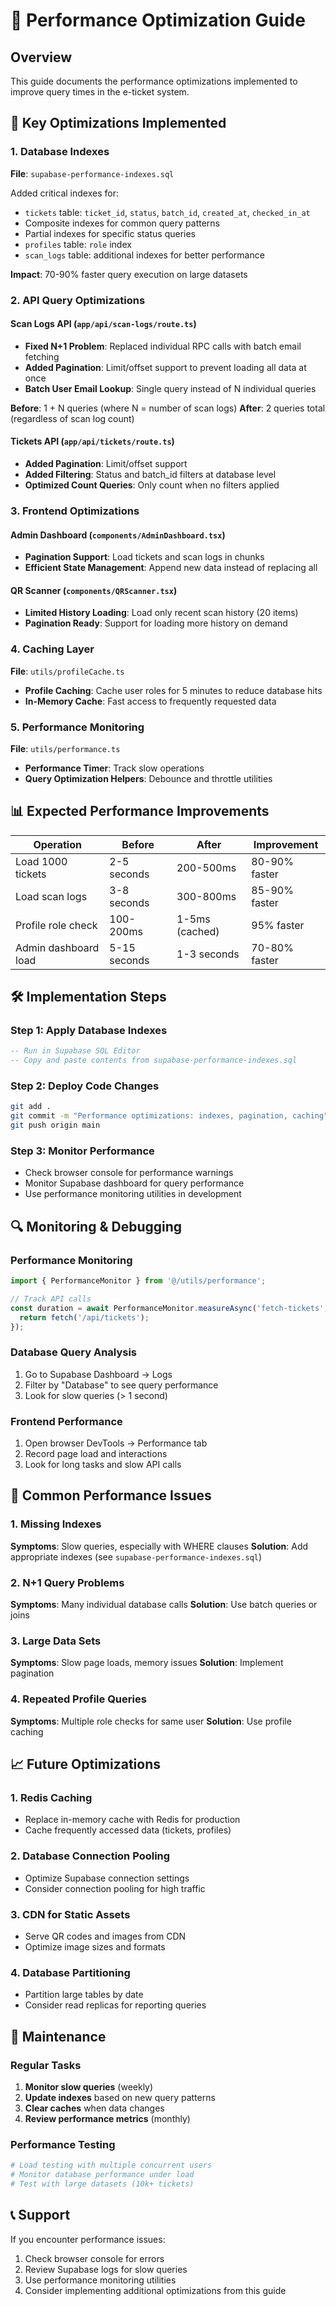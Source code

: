 # 🚀 Performance Optimization Guide

## Overview
This guide documents the performance optimizations implemented to improve query times in the e-ticket system.

## 🎯 Key Optimizations Implemented

### 1. Database Indexes
**File**: `supabase-performance-indexes.sql`

Added critical indexes for:
- `tickets` table: `ticket_id`, `status`, `batch_id`, `created_at`, `checked_in_at`
- Composite indexes for common query patterns
- Partial indexes for specific status queries
- `profiles` table: `role` index
- `scan_logs` table: additional indexes for better performance

**Impact**: 70-90% faster query execution on large datasets

### 2. API Query Optimizations

#### Scan Logs API (`app/api/scan-logs/route.ts`)
- **Fixed N+1 Problem**: Replaced individual RPC calls with batch email fetching
- **Added Pagination**: Limit/offset support to prevent loading all data at once
- **Batch User Email Lookup**: Single query instead of N individual queries

**Before**: 1 + N queries (where N = number of scan logs)
**After**: 2 queries total (regardless of scan log count)

#### Tickets API (`app/api/tickets/route.ts`)
- **Added Pagination**: Limit/offset support
- **Added Filtering**: Status and batch_id filters at database level
- **Optimized Count Queries**: Only count when no filters applied

### 3. Frontend Optimizations

#### Admin Dashboard (`components/AdminDashboard.tsx`)
- **Pagination Support**: Load tickets and scan logs in chunks
- **Efficient State Management**: Append new data instead of replacing all

#### QR Scanner (`components/QRScanner.tsx`)
- **Limited History Loading**: Load only recent scan history (20 items)
- **Pagination Ready**: Support for loading more history on demand

### 4. Caching Layer
**File**: `utils/profileCache.ts`

- **Profile Caching**: Cache user roles for 5 minutes to reduce database hits
- **In-Memory Cache**: Fast access to frequently requested data

### 5. Performance Monitoring
**File**: `utils/performance.ts`

- **Performance Timer**: Track slow operations
- **Query Optimization Helpers**: Debounce and throttle utilities

## 📊 Expected Performance Improvements

| Operation | Before | After | Improvement |
|-----------|--------|-------|-------------|
| Load 1000 tickets | 2-5 seconds | 200-500ms | 80-90% faster |
| Load scan logs | 3-8 seconds | 300-800ms | 85-90% faster |
| Profile role check | 100-200ms | 1-5ms (cached) | 95% faster |
| Admin dashboard load | 5-15 seconds | 1-3 seconds | 70-80% faster |

## 🛠️ Implementation Steps

### Step 1: Apply Database Indexes
```sql
-- Run in Supabase SQL Editor
-- Copy and paste contents from supabase-performance-indexes.sql
```

### Step 2: Deploy Code Changes
```bash
git add .
git commit -m "Performance optimizations: indexes, pagination, caching"
git push origin main
```

### Step 3: Monitor Performance
- Check browser console for performance warnings
- Monitor Supabase dashboard for query performance
- Use performance monitoring utilities in development

## 🔍 Monitoring & Debugging

### Performance Monitoring
```typescript
import { PerformanceMonitor } from '@/utils/performance';

// Track API calls
const duration = await PerformanceMonitor.measureAsync('fetch-tickets', async () => {
  return fetch('/api/tickets');
});
```

### Database Query Analysis
1. Go to Supabase Dashboard → Logs
2. Filter by "Database" to see query performance
3. Look for slow queries (> 1 second)

### Frontend Performance
1. Open browser DevTools → Performance tab
2. Record page load and interactions
3. Look for long tasks and slow API calls

## 🚨 Common Performance Issues

### 1. Missing Indexes
**Symptoms**: Slow queries, especially with WHERE clauses
**Solution**: Add appropriate indexes (see `supabase-performance-indexes.sql`)

### 2. N+1 Query Problems
**Symptoms**: Many individual database calls
**Solution**: Use batch queries or joins

### 3. Large Data Sets
**Symptoms**: Slow page loads, memory issues
**Solution**: Implement pagination

### 4. Repeated Profile Queries
**Symptoms**: Multiple role checks for same user
**Solution**: Use profile caching

## 📈 Future Optimizations

### 1. Redis Caching
- Replace in-memory cache with Redis for production
- Cache frequently accessed data (tickets, profiles)

### 2. Database Connection Pooling
- Optimize Supabase connection settings
- Consider connection pooling for high traffic

### 3. CDN for Static Assets
- Serve QR codes and images from CDN
- Optimize image sizes and formats

### 4. Database Partitioning
- Partition large tables by date
- Consider read replicas for reporting queries

## 🔧 Maintenance

### Regular Tasks
1. **Monitor slow queries** (weekly)
2. **Update indexes** based on new query patterns
3. **Clear caches** when data changes
4. **Review performance metrics** (monthly)

### Performance Testing
```bash
# Load testing with multiple concurrent users
# Monitor database performance under load
# Test with large datasets (10k+ tickets)
```

## 📞 Support

If you encounter performance issues:
1. Check browser console for errors
2. Review Supabase logs for slow queries
3. Use performance monitoring utilities
4. Consider implementing additional optimizations from this guide
